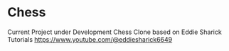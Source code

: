 # Chess
Current Project under Development
Chess Clone based on Eddie Sharick Tutorials
https://www.youtube.com/@eddiesharick6649
